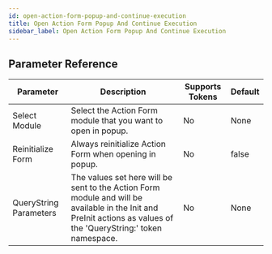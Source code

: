 ```yaml
---
id: open-action-form-popup-and-continue-execution
title: Open Action Form Popup And Continue Execution
sidebar_label: Open Action Form Popup And Continue Execution
---
```





## Parameter Reference
| Parameter | Description | Supports Tokens | Default |
| -- | -- | -- | -- |
| Select Module | Select the Action Form module that you want to open in popup. | No | None |
| Reinitialize Form | Always reinitialize Action Form when opening in popup. | No | false |
| QueryString Parameters | The values set here will be sent to the Action Form module and will be available in the Init and PreInit actions as values of the 'QueryString:' token namespace. | No | None |
